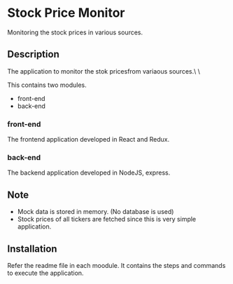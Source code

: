 # Stock Price Monitor
Monitoring the stock prices in various sources. 


## Description
The application to monitor the stok pricesfrom variaous sources.\ \

This contains two modules.
* front-end
* back-end

### front-end
The frontend application developed in React and Redux. 

### back-end
The backend application developed in NodeJS, express. 

## Note
* Mock data is stored in memory. (No database is used)
* Stock prices of all tickers are fetched since this is very simple application.


## Installation
Refer the readme file in each moodule. It contains the steps and commands to execute the application. 
